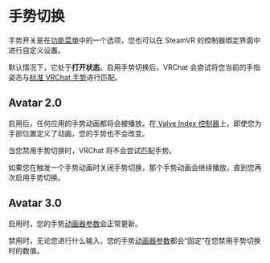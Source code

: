 # 手势切换

手势开关是在[功能菜单](/docs.vrchat.com/docs/action-menu.md)中的一个选项，您也可以在 SteamVR 的控制器绑定界面中进行自定义设置。

默认情况下，它处于**打开状态**。启用手势切换后，VRChat 会尝试将您当前的手指姿态与[标准 VRChat 手势](/docs.vrchat.com/docs/valve-index.md)进行匹配。

## Avatar 2.0

启用后，任何应用的手势动画都将会被播放。在[ Valve Index 控制器](/docs.vrchat.com/docs/valve-index.md)上，即使您为手部位置定义了动画，您的手势也不会改变。

当您禁用手势切换时，VRChat 将不会尝试匹配手势。

如果您在触发一个手势动画时关闭手势切换，那个手势动画会继续播放，直到您再次启用手势切换。

## Avatar 3.0

启用时，您的手势[动画器参数](/creators.vrchat.com/avatars/animator-parameters.md)会正常更新。

禁用时，无论您进行什么输入，您的手势[动画器参数](/creators.vrchat.com/avatars/animator-parameters.md)都会“固定”在您禁用手势切换时的数值。
